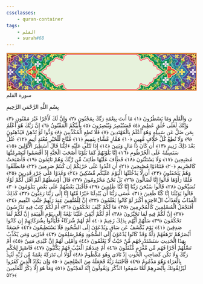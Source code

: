 ```yaml
---
cssclasses:
    - quran-container
tags:
    - القلم
    - surah#68
---
```

<div class="quran-container">
<span class="second-border"></span>
<span class="border"></span>
<div class="head-container">
<img src="https://raw.githubusercontent.com/LORDyyyyy/obsidian-the_quran_vault/main/The%20Quran%20Vault/src/webview/surah_head.png" height=100>
<div class="surah-name">
<span class="surah-name-fnt">سورة القلم</span>
</div>
</div>
<div class="quran-content">
<div class="name-of-god"> <p> بِسْمِ اللَّهِ الرَّحْمَنِ الرَّحِيمِ </p></div>
<p>
<span class="sign" id="f1">ن وَالْقَلَمِ وَمَا يَسْطُرُونَ <span>﴿</span>١<span>﴾</span></span>
<span class="sign" id="f2">مَا أَنتَ بِنِعْمَةِ رَبِّكَ بِمَجْنُونٍ <span>﴿</span>٢<span>﴾</span></span>
<span class="sign" id="f3">وَإِنَّ لَكَ لَأَجْرًا غَيْرَ مَمْنُونٍ <span>﴿</span>٣<span>﴾</span></span>
<span class="sign" id="f4">وَإِنَّكَ لَعَلَى خُلُقٍ عَظِيمٍ <span>﴿</span>٤<span>﴾</span></span>
<span class="sign" id="f5">فَسَتُبْصِرُ وَيُبْصِرُونَ <span>﴿</span>٥<span>﴾</span></span>
<span class="sign" id="f6">بِأَييِّكُمُ الْمَفْتُونُ <span>﴿</span>٦<span>﴾</span></span>
<span class="sign" id="f7">إِنَّ رَبَّكَ هُوَ أَعْلَمُ بِمَن ضَلَّ عَن سَبِيلِهِ وَهُوَ أَعْلَمُ بِالْمُهْتَدِينَ <span>﴿</span>٧<span>﴾</span></span>
<span class="sign" id="f8">فَلَا تُطِعِ الْمُكَذِّبِينَ <span>﴿</span>٨<span>﴾</span></span>
<span class="sign" id="f9">وَدُّوا لَوْ تُدْهِنُ فَيُدْهِنُونَ <span>﴿</span>٩<span>﴾</span></span>
<span class="sign" id="f10">وَلَا تُطِعْ كُلَّ حَلَّافٍ مَّهِينٍ <span>﴿</span>١۰<span>﴾</span></span>
<span class="sign" id="f11">هَمَّازٍ مَّشَّاءٍ بِنَمِيمٍ <span>﴿</span>١١<span>﴾</span></span>
<span class="sign" id="f12">مَّنَّاعٍ لِّلْخَيْرِ مُعْتَدٍ أَثِيمٍ <span>﴿</span>١٢<span>﴾</span></span>
<span class="sign" id="f13">عُتُلٍّ بَعْدَ ذَلِكَ زَنِيمٍ <span>﴿</span>١٣<span>﴾</span></span>
<span class="sign" id="f14">أَن كَانَ ذَا مَالٍ وَبَنِينَ <span>﴿</span>١٤<span>﴾</span></span>
<span class="sign" id="f15">إِذَا تُتْلَى عَلَيْهِ ءَايَتُنَا قَالَ أَسَطِيرُ الْأَوَّلِينَ <span>﴿</span>١٥<span>﴾</span></span>
<span class="sign" id="f16">سَنَسِمُهُ عَلَى الْخُرْطُومِ <span>﴿</span>١٦<span>﴾</span></span>
<span class="sign" id="f17">إِنَّا بَلَوْنَهُمْ كَمَا بَلَوْنَا أَصْحَبَ الْجَنَّةِ إِذْ أَقْسَمُوا لَيَصْرِمُنَّهَا مُصْبِحِينَ <span>﴿</span>١٧<span>﴾</span></span>
<span class="sign" id="f18">وَلَا يَسْتَثْنُونَ <span>﴿</span>١٨<span>﴾</span></span>
<span class="sign" id="f19">فَطَافَ عَلَيْهَا طَائِفٌ مِّن رَّبِّكَ وَهُمْ نَائِمُونَ <span>﴿</span>١٩<span>﴾</span></span>
<span class="sign" id="f20">فَأَصْبَحَتْ كَالصَّرِيمِ <span>﴿</span>٢۰<span>﴾</span></span>
<span class="sign" id="f21">فَتَنَادَوْا مُصْبِحِينَ <span>﴿</span>٢١<span>﴾</span></span>
<span class="sign" id="f22">أَنِ اغْدُوا عَلَى حَرْثِكُمْ إِن كُنتُمْ صَرِمِينَ <span>﴿</span>٢٢<span>﴾</span></span>
<span class="sign" id="f23">فَانطَلَقُوا وَهُمْ يَتَخَفَتُونَ <span>﴿</span>٢٣<span>﴾</span></span>
<span class="sign" id="f24">أَن لَّا يَدْخُلَنَّهَا الْيَوْمَ عَلَيْكُم مِّسْكِينٌ <span>﴿</span>٢٤<span>﴾</span></span>
<span class="sign" id="f25">وَغَدَوْا عَلَى حَرْدٍ قَدِرِينَ <span>﴿</span>٢٥<span>﴾</span></span>
<span class="sign" id="f26">فَلَمَّا رَأَوْهَا قَالُوا إِنَّا لَضَالُّونَ <span>﴿</span>٢٦<span>﴾</span></span>
<span class="sign" id="f27">بَلْ نَحْنُ مَحْرُومُونَ <span>﴿</span>٢٧<span>﴾</span></span>
<span class="sign" id="f28">قَالَ أَوْسَطُهُمْ أَلَمْ أَقُل لَّكُمْ لَوْلَا تُسَبِّحُونَ <span>﴿</span>٢٨<span>﴾</span></span>
<span class="sign" id="f29">قَالُوا سُبْحَنَ رَبِّنَا إِنَّا كُنَّا ظَلِمِينَ <span>﴿</span>٢٩<span>﴾</span></span>
<span class="sign" id="f30">فَأَقْبَلَ بَعْضُهُمْ عَلَى بَعْضٍ يَتَلَوَمُونَ <span>﴿</span>٣۰<span>﴾</span></span>
<span class="sign" id="f31">قَالُوا يَوَيْلَنَا إِنَّا كُنَّا طَغِينَ <span>﴿</span>٣١<span>﴾</span></span>
<span class="sign" id="f32">عَسَى رَبُّنَا أَن يُبْدِلَنَا خَيْرًا مِّنْهَا إِنَّا إِلَى رَبِّنَا رَغِبُونَ <span>﴿</span>٣٢<span>﴾</span></span>
<span class="sign" id="f33">كَذَلِكَ الْعَذَابُ وَلَعَذَابُ الْءَاخِرَةِ أَكْبَرُ لَوْ كَانُوا يَعْلَمُونَ <span>﴿</span>٣٣<span>﴾</span></span>
<span class="sign" id="f34">إِنَّ لِلْمُتَّقِينَ عِندَ رَبِّهِمْ جَنَّتِ النَّعِيمِ <span>﴿</span>٣٤<span>﴾</span></span>
<span class="sign" id="f35">أَفَنَجْعَلُ الْمُسْلِمِينَ كَالْمُجْرِمِينَ <span>﴿</span>٣٥<span>﴾</span></span>
<span class="sign" id="f36">مَا لَكُمْ كَيْفَ تَحْكُمُونَ <span>﴿</span>٣٦<span>﴾</span></span>
<span class="sign" id="f37">أَمْ لَكُمْ كِتَبٌ فِيهِ تَدْرُسُونَ <span>﴿</span>٣٧<span>﴾</span></span>
<span class="sign" id="f38">إِنَّ لَكُمْ فِيهِ لَمَا تَخَيَّرُونَ <span>﴿</span>٣٨<span>﴾</span></span>
<span class="sign" id="f39">أَمْ لَكُمْ أَيْمَنٌ عَلَيْنَا بَلِغَةٌ إِلَى يَوْمِ الْقِيَمَةِ إِنَّ لَكُمْ لَمَا تَحْكُمُونَ <span>﴿</span>٣٩<span>﴾</span></span>
<span class="sign" id="f40">سَلْهُمْ أَيُّهُم بِذَلِكَ زَعِيمٌ <span>﴿</span>٤۰<span>﴾</span></span>
<span class="sign" id="f41">أَمْ لَهُمْ شُرَكَاءُ فَلْيَأْتُوا بِشُرَكَائِهِمْ إِن كَانُوا صَدِقِينَ <span>﴿</span>٤١<span>﴾</span></span>
<span class="sign" id="f42">يَوْمَ يُكْشَفُ عَن سَاقٍ وَيُدْعَوْنَ إِلَى السُّجُودِ فَلَا يَسْتَطِيعُونَ <span>﴿</span>٤٢<span>﴾</span></span>
<span class="sign" id="f43">خَشِعَةً أَبْصَرُهُمْ تَرْهَقُهُمْ ذِلَّةٌ وَقَدْ كَانُوا يُدْعَوْنَ إِلَى السُّجُودِ وَهُمْ سَلِمُونَ <span>﴿</span>٤٣<span>﴾</span></span>
<span class="sign" id="f44">فَذَرْنِى وَمَن يُكَذِّبُ بِهَذَا الْحَدِيثِ سَنَسْتَدْرِجُهُم مِّنْ حَيْثُ لَا يَعْلَمُونَ <span>﴿</span>٤٤<span>﴾</span></span>
<span class="sign" id="f45">وَأُمْلِى لَهُمْ إِنَّ كَيْدِى مَتِينٌ <span>﴿</span>٤٥<span>﴾</span></span>
<span class="sign" id="f46">أَمْ تَسَْٔلُهُمْ أَجْرًا فَهُم مِّن مَّغْرَمٍ مُّثْقَلُونَ <span>﴿</span>٤٦<span>﴾</span></span>
<span class="sign" id="f47">أَمْ عِندَهُمُ الْغَيْبُ فَهُمْ يَكْتُبُونَ <span>﴿</span>٤٧<span>﴾</span></span>
<span class="sign" id="f48">فَاصْبِرْ لِحُكْمِ رَبِّكَ وَلَا تَكُن كَصَاحِبِ الْحُوتِ إِذْ نَادَى وَهُوَ مَكْظُومٌ <span>﴿</span>٤٨<span>﴾</span></span>
<span class="sign" id="f49">لَّوْلَا أَن تَدَرَكَهُ نِعْمَةٌ مِّن رَّبِّهِ لَنُبِذَ بِالْعَرَاءِ وَهُوَ مَذْمُومٌ <span>﴿</span>٤٩<span>﴾</span></span>
<span class="sign" id="f50">فَاجْتَبَهُ رَبُّهُ فَجَعَلَهُ مِنَ الصَّلِحِينَ <span>﴿</span>٥۰<span>﴾</span></span>
<span class="sign" id="f51">وَإِن يَكَادُ الَّذِينَ كَفَرُوا لَيُزْلِقُونَكَ بِأَبْصَرِهِمْ لَمَّا سَمِعُوا الذِّكْرَ وَيَقُولُونَ إِنَّهُ لَمَجْنُونٌ <span>﴿</span>٥١<span>﴾</span></span>
<span class="sign" id="f52">وَمَا هُوَ إِلَّا ذِكْرٌ لِّلْعَلَمِينَ <span>﴿</span>٥٢<span>﴾</span></span>

</p>
</div>
<span class="border" style="margin-top:25px;"></span>
<span class="second-border-bottom"></span>
</div>

